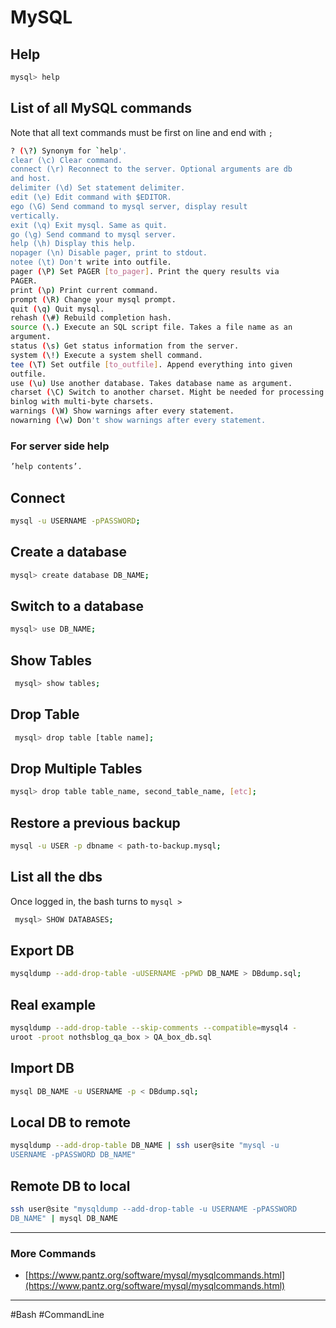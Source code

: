 # MySQL

## Help

```bash
mysql> help
```

## List of all MySQL commands

Note that all text commands must be first on line and end with `;`

```bash
? (\?) Synonym for `help'.
clear (\c) Clear command.
connect (\r) Reconnect to the server. Optional arguments are db
and host.
delimiter (\d) Set statement delimiter.
edit (\e) Edit command with $EDITOR.
ego (\G) Send command to mysql server, display result
vertically.
exit (\q) Exit mysql. Same as quit.
go (\g) Send command to mysql server.
help (\h) Display this help.
nopager (\n) Disable pager, print to stdout.
notee (\t) Don't write into outfile.
pager (\P) Set PAGER [to_pager]. Print the query results via
PAGER.
print (\p) Print current command.
prompt (\R) Change your mysql prompt.
quit (\q) Quit mysql.
rehash (\#) Rebuild completion hash.
source (\.) Execute an SQL script file. Takes a file name as an
argument.
status (\s) Get status information from the server.
system (\!) Execute a system shell command.
tee (\T) Set outfile [to_outfile]. Append everything into given
outfile.
use (\u) Use another database. Takes database name as argument.
charset (\C) Switch to another charset. Might be needed for processing
binlog with multi-byte charsets.
warnings (\W) Show warnings after every statement.
nowarning (\w) Don't show warnings after every statement.
```

### For server side help

```bash
’help contents’.
```

## Connect

```bash
mysql -u USERNAME -pPASSWORD;
```

## Create a database

```bash
mysql> create database DB_NAME;
```

## Switch to a database

```bash
mysql> use DB_NAME;
```

## Show Tables

```bash
 mysql> show tables;
```

## Drop Table

```bash
 mysql> drop table [table name];
```

## Drop Multiple Tables

```bash
mysql> drop table table_name, second_table_name, [etc];
```

## Restore a previous backup

```bash
mysql -u USER -p dbname < path-to-backup.mysql;
```

## List all the dbs

Once logged in, the bash turns to `mysql >`

```bash
 mysql> SHOW DATABASES;
```

## Export DB

```bash
mysqldump --add-drop-table -uUSERNAME -pPWD DB_NAME > DBdump.sql;
```

## Real example

```bash
mysqldump --add-drop-table --skip-comments --compatible=mysql4 -
uroot -proot nothsblog_qa_box > QA_box_db.sql
```

## Import DB

```bash
mysql DB_NAME -u USERNAME -p < DBdump.sql;
```

## Local DB to remote

```bash
mysqldump --add-drop-table DB_NAME | ssh user@site "mysql -u
USERNAME -pPASSWORD DB_NAME"
```

## Remote DB to local

```bash
ssh user@site "mysqldump --add-drop-table -u USERNAME -pPASSWORD
DB_NAME" | mysql DB_NAME
```

---

### More Commands

- [https://www.pantz.org/software/mysql/mysqlcommands.html](https://www.pantz.org/software/mysql/mysqlcommands.html)

---

#Bash #CommandLine